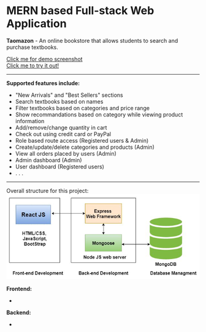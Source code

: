 # MERN based Full-stack Web Application 
<strong>Taomazon</strong> - An online bookstore that allows students to search and purchase textbooks.
<div>
	<a href="https://drive.google.com/drive/folders/1qYGd12CtLGcdN1vylNeVgkmnj1FLKMml?usp=sharing">Click me for demo screenshot</a>
</div>
<div>
	<a href="http://tianyabookstore.com">Click me to try it out!</a>
</div>
<hr />

<b>Supported features include: </b>
<ul>
	<li>"New Arrivals" and "Best Sellers" sections</li>
	<li>Search textbooks based on names</li>
	<li>Filter textbooks based on categories and price range</li>
	<li>Show recommandations based on category while viewing product information</li>
	<li>Add/remove/change quantity in cart</li>
	<li>Check out using credit card or PayPal</li>
	<li>Role based route access (Registered users & Admin)</li>
	<li>Create/update/delete categories and products (Admin)</li>
	<li>View all orders placed by users (Admin)</li>
	<li>Admin dashboard (Admin)</li>
	<li>User dashboard (Registered users)</li>
	<li>. . .</li>
</ul>
<hr />

Overall structure for this project:
<img src="https://github.com/tianyaliu95/OnlineBookstore/blob/master/overview/MERN.JPG" alt="">

<b>Frontend:</b>
<ul>
	<li></li>
</ul>

<b>Backend:</b>
<ul>
	<li></li>
</ul>


